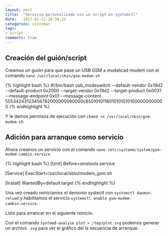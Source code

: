 ```yaml
---
layout: post
title:  "Servicio personalizado con un script en systemctl"
date:   2017-01-12 18:39:22
categories: sistemas
tags:
- script
comments: true
---
```


Creación del guión/script
-------------------------

Creamos un guión para que pase un USB GSM a modalicad modem con el comando `nano /usr/local/sbin/gsm-modem.sh`

{% highlight bash %}
#!/bin/bash
usb_modeswitch --default-vendor 0x19d2 --default-product 0x2000 --target-vendor 0x19d2 --target-product 0x0031  --message-endpoint 0x01 --message-content 55534243123456782000000080000c85010101180101010101000000000000
{% endhighlight %}

Y le damos permisos de ejecución con `chmod +x /usr/local/sbin/gsm-modem.sh`.

Adición para arranque como servicio
-----------------------------------

Ahora creamos un servicio con el comando `nano /etc/systemd/system/gsm-modem-cambio.service`

{% highlight bash %}
[Unit]
Before=smstools.service

[Service]
ExecStart=/usr/local/sbin/modem_gsm.sh

[Install]
WantedBy=default.target
{% endhighlight %}

Una vez creado reiniciamos el demonio systectl con `systemctl daemon-reload` y habilitamos el servicio `systemctl enable gsm-modem-cambio.service`.

Listo para arrancar en el siguiente reinicio.

Con el comando `systemd-analyze plot > /tmp/plot.svg` podemos generar un archivo `.svg` para ver el gráfico del la secuencia de arranque.

